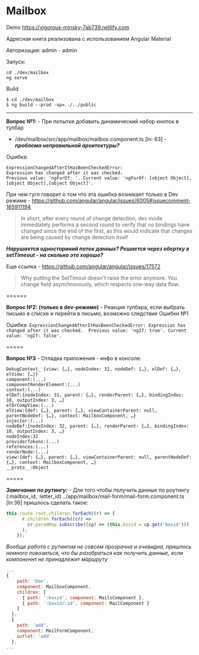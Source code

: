 # Mailbox

Demo https://vigorous-minsky-7ab739.netlify.com

Адресная книга реализована с использованием Angular Material

Авторизация: admin - admin

Запуск:
```
cd ./dev/mailbox
ng serve
```

Build
```
$ cd ./dev/mailbox
$ ng build --prod -op=../../public
```

<hr>

**Вопрос №1:** - При попытке добавить динамический набор кнопок в тулбар
 - /dev/mailbox/src/app/mailbox/mailbox.component.ts [ln: 63] - ***проблема неправильной архитектуры?***

Oшибка:
```
ExpressionChangedAfterItHasBeenCheckedError:
Expression has changed after it was checked.
Previous value: 'ngForOf: '. Current value: 'ngForOf: [object Object],[object Object],[object Object]'.
```

При чем гугл говорит о том что эта ошибка возникает только в Dev режиме - https://github.com/angular/angular/issues/6005#issuecomment-165911194

>In short, after every round of change detection, 
>dev mode immediately performs a second round to verify that no bindings have changed since the end of the first, 
>as this would indicate that changes are being caused by change detection itself

***Нарушается односториний поток данных? Решается через обертку в setTimeout - на сколько это хорошо?***

Еще ссылка - https://github.com/angular/angular/issues/17572

>Why putting the SetTimout doesn't raise the error anymore.
>You change field asynchronously, which respects one-way data flow.

======

**Вопрос №2: (только в dev-режиме)** - Реакция тулбара, если выбрать письмо в списке и перейти в письмо, 
возможно следствие Ошибки №1

Ошибка: 
`ExpressionChangedAfterItHasBeenCheckedError: Expression has changed after it was checked. 
Previous value: 'ngIf: true'. Current value: 'ngIf: false'.`

=====

**Вопрос №3** - Отладка приложения - инфо в консоле:

```
DebugContext_ {view: {…}, nodeIndex: 32, nodeDef: {…}, elDef: {…}, elView: {…}}
component:(...)
componentRenderElement:(...)
context:(...)
elDef:{nodeIndex: 31, parent: {…}, renderParent: {…}, bindingIndex: 10, outputIndex: 3, …}
elOrCompView:(...)
elView:{def: {…}, parent: {…}, viewContainerParent: null, parentNodeDef: {…}, context: MailboxComponent, …}
injector:(...)
nodeDef:{nodeIndex: 32, parent: {…}, renderParent: {…}, bindingIndex: 10, outputIndex: 3, …}
nodeIndex:32
providerTokens:(...)
references:(...)
renderNode:(...)
view:{def: {…}, parent: {…}, viewContainerParent: null, parentNodeDef: {…}, context: MailboxComponent, …}
__proto__:Object
```

=====

***Замечание по рутингу:*** - Для того чтобы получить данные по роутингу (:mailbox_id, :letter_id) 
../app/mailbox/mail-form/mail-form.component.ts [ln:36]
пришлось сделать такое:

``` js
this.route.root.children.forEach((r) => {
      r.children.forEach((cr) =>
        cr.paramMap.subscribe((cp) => (this.boxid = cp.get('boxid')))
      );
    });
```
*Вообще работа с рутингом не совсем прозрачна и очевидна, пришлось немного повозиться, что бы разобраться как получить данные, если компоненнт не принадлежит маршруту*

```js
...
{
    path: 'box',
    component: MailboxComponent,
    children: [
      { path: ':boxid', component: MailsComponent },
      { path: ':boxid/:id', component: MailComponent }
    ]
  },
  {
    path: 'add',
    component: MailFormComponent,
    outlet: 'add'
  },
...
```

